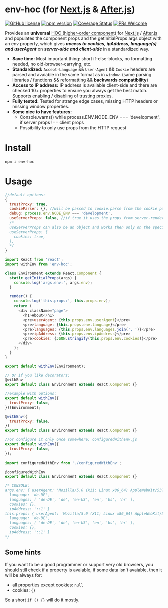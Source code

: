 # env-hoc (for [Next.js](https://github.com/zeit/next.js) & [After.js](https://github.com/jaredpalmer/after.js))
[![GitHub license](https://img.shields.io/badge/license-MIT-blue.svg?style=flat-square)](https://github.com/facebook/react/blob/master/LICENSE) [![npm version](https://img.shields.io/npm/v/env-hoc.svg?style=flat-square)](https://www.npmjs.com/package/env-hoc) [![Coverage Status](https://img.shields.io/coveralls/supukarmin/env-hoc/master.svg?style=flat-square)](https://coveralls.io/github/supukarmin/env-hoc?branch=master) [![PRs Welcome](https://img.shields.io/badge/PRs-welcome-brightgreen.svg?style=flat-square)](https://reactjs.org/docs/how-to-contribute.html#your-first-pull-request)

Provides an **universal** [HOC (higher-order component)](https://reactjs.org/docs/higher-order-components.html) for [Next.js](https://github.com/zeit/next.js) / [After.js](https://github.com/jaredpalmer/after.js) and populates the component props and the getInitialProps args object with an env property, which gives ***access to cookies, ipAddress, language(s) and userAgent*** on ***server-side and client-side*** in a standardized way.

* **Save time:** Most important thing: short if-else-blocks, no formatting needed, no old-browser-carrying, etc.
* **Standardized:** `Accept-Language` && `User-Agent` && `Cookie` headers are parsed and avaiable in the same format as in `window`. (same parsing libraries / functions && reformatting && **backwards compatibility**)
* **Access to IP address:** IP address is available client-side and there are checked 10+ properties to ensure you always get the best match. Supports enabling / disabling of trusting proxies.
* **Fully tested:** Tested for strange edge cases, missing HTTP headers or missing window properties.
* **Some nice to have features:**
  * Console.warns() while process.ENV.NODE_ENV === 'development', if server props !== client props
  * Possibility to only use props from the HTTP request

# Install
```
npm i env-hoc
```

# Usage
```js
//default options:
{
  trustProxy: true,
  cookieParser: {}, //will be passed to cookie.parse from the cookie package
  debug: process.env.NODE_ENV === 'development',
  useServerProps: false, //if true it uses the props from server-rendering only
  /*
  useServerProps can also be an object and works then only on the specified values
  useServerProps: {
    cookies: true,
  },
  */
}
```

```js
import React from 'react';
import withEnv from 'env-hoc';

class Environment extends React.Component {
  static getInitialProps(args) {
    console.log('args.env:', args.env);
  }

  render() {
    console.log('this.props:', this.props.env);
    return (
      <div className="page">
        <h1>About</h1>
        <pre>userAgent: {this.props.env.userAgent}</pre>
        <pre>language: {this.props.env.language}</pre>
        <pre>languages: {this.props.env.languages.join(', ')}</pre>
        <pre>ipAddress: {this.props.env.ipAddress}</pre>
        <pre>cookies: {JSON.stringify(this.props.env.cookies)}</pre>
      </div>
    );
  }
}

export default withEnv(Environment);

// Or if you like decorators:
@withEnv
export default class Environment extends React.Component {}

//example with options:
export default withEnv({
  trustProxy: false,
})(Environment);

@withEnv({
  trustProxy: false,
})
export default class Environment extends React.Component {}

//or configure it only once somewhere: configuredWithEnv.js
export default withEnv({
  trustProxy: false,
});

import configuredWithEnv from './configuredWithEnv';

@configuredWithEnv
export default class Environment extends React.Component {}

/* CONSOLE:
args.env: { userAgent: 'Mozilla/5.0 (X11; Linux x86_64) AppleWebKit/537.36 (KHTML, like Gecko) Chrome/63.0.3239.132 Safari/537.36',
  language: 'de-DE',
  languages: [ 'de-DE', 'de', 'en-US', 'en', 'bs', 'hr' ],
  cookies: {},
  ipAddress: '::1' }
this.props: { userAgent: 'Mozilla/5.0 (X11; Linux x86_64) AppleWebKit/537.36 (KHTML, like Gecko) Chrome/63.0.3239.132 Safari/537.36',
  language: 'de-DE',
  languages: [ 'de-DE', 'de', 'en-US', 'en', 'bs', 'hr' ],
  cookies: {},
  ipAddress: '::1' }
*/
```

## Some hints
If you want to be a good programmer or support very old browsers, you should still check if a property is avaiable, if some data isn't avaiable, then it will be always for:
* all properties except cookies: `null`
* cookies: `{}`

So a short `if () {}` will do it mostly.
